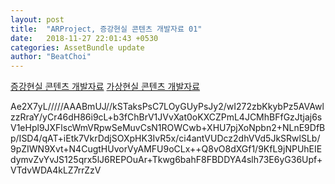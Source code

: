 ```yaml
---
layout: post
title:  "ARProject, 증강현실 콘텐츠 개발자료 01"
date:   2018-11-27 22:01:43 +0530
categories: AssetBundle update
author: "BeatChoi"
---
```

[증강현실 콘텐츠 개발자료][증강현실 콘텐츠 개발자료]
[가상현실 콘텐츠 개발자료][가상현실 콘텐츠 개발자료]

Ae2X7yL/////AAABmUJ//kSTaksPsC7LOyGUyPsJy2/wI272zbKkybPz5AVAwlzzRraY/yCr46dH86i9cL+b3fChBrV1JVvXat0oKXCZPmL4JCMhBFfGzJtjaj6sV1eHpl9JXFlscWmVRpwSeMuvCsN1ROWCwb+XHU7pjXoNpbn2+NLnE9DfBp/ISD4/qAT+iEtk7VkrDdjSOXpHK3IvR5x/ci4antVUDcz2dhVVd5JkSRwlSLb/9pZIWN9Xvt+N4CugtHUvorVyAMFU9oCLx++Q8vO8dXGf1/9KfL9jNPUhEIEdymvZvYvJS125qrx5lJ6REPOuAr+Tkwg6bahF8FBDDYA4slh73E6yG36Upf+VTdvWDA4kLZ7rrZzV




[증강현실 콘텐츠 개발자료]: https://drive.google.com/open?id=19BZX4u046I57clEwl0dxtMnds6OEul9-
[가상현실 콘텐츠 개발자료]: https://drive.google.com/open?id=1BqiQ6kiemFutxGp7ejyxt1nORvDPJX1r


